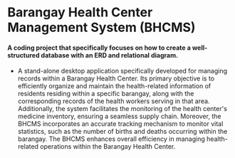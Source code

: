 # Barangay Health Center Management System (BHCMS)

#### A coding project that specifically focuses on how to create a well-structured database with an ERD and relational diagram. 

- A stand-alone desktop application specifically developed for managing records within a Barangay Health Center. Its primary objective is to efficiently organize and maintain the health-related information of residents residing within a specific barangay, along with the corresponding records of the health workers serving in that area. Additionally, the system facilitates the monitoring of the health center's medicine inventory, ensuring a seamless supply chain. Moreover, the BHCMS incorporates an accurate tracking mechanism to monitor vital statistics, such as the number of births and deaths occurring within the barangay. The BHCMS enhances overall efficiency in managing health-related operations within the Barangay Health Center.


